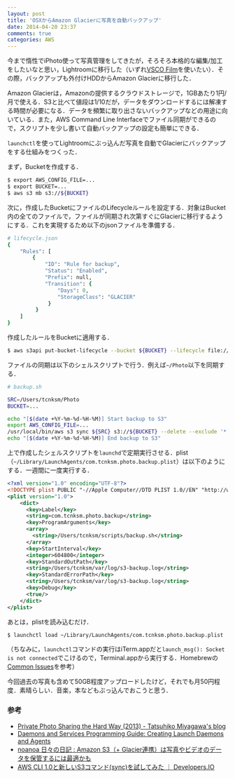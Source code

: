 ```yaml
---
layout: post
title: 'OSXからAmazon Glacierに写真を自動バックアップ'
date: 2014-04-20 23:37
comments: true
categories: AWS
---
```


今まで惰性でiPhoto使って写真管理をしてきたが，そろそろ本格的な編集/加工をしたいなと思い，Lightroomに移行した（いずれ[VSCO Film](http://vsco.co/film)を使いたい）．その際，バックアップも外付けHDDからAmazon Glacierに移行した．

Amazon Glacierは，Amazonの提供するクラウドストレージで，1GBあたり1円/月で使える．S3と比べて値段は1/10だが，データをダウンロードするには解凍する時間が必要になる．データを頻繁に取り出さないバックアップなどの用途に向いている．また，AWS Command Line Interfaceでファイル同期ができるので，スクリプトを少し書いて自動バックアップの設定も簡単にできる．

`launchctl`を使ってLightroomにぶっ込んだ写真を自動でGlacierにバックアップをする仕組みをつくった．

まず，Bucketを作成する．

```bash
$ export AWS_CONFIG_FILE=...
$ export BUCKET=...
$ aws s3 mb s3://${BUCKET}
```

次に，作成したBucketにファイルのLifecycleルールを設定する．対象はBucket内の全てのファイルで，ファイルが同期され次第すぐにGlacierに移行するようにする．これを実現するため以下のjsonファイルを準備する．

```ruby
# lifecycle.json
{
    "Rules": [
        {
            "ID": "Rule for backup",
            "Status": "Enabled",
            "Prefix": null,
            "Transition": {
                "Days": 0,
                "StorageClass": "GLACIER"
             }
         }
    ]
}
```

作成したルールをBucketに適用する．

```bash
$ aws s3api put-bucket-lifecycle --bucket ${BUCKET} --lifecycle file://lifecycle.json
```

ファイルの同期は以下のシェルスクリプトで行う．例えば`~/Photo`以下を同期する．

```bash
# backup.sh

SRC=/Users/tcnksm/Photo
BUCKET=...

echo "[$(date +%Y-%m-%d-%H-%M)] Start backup to S3"
export AWS_CONFIG_FILE=...
/usr/local/bin/aws s3 sync ${SRC} s3://${BUCKET} --delete --exclude '*.DS_Store'
echo "[$(date +%Y-%m-%d-%H-%M)] End backup to S3"
```

上で作成したシェルスクリプトを`launchd`で定期実行させる．plist（`~/Library/LaunchAgents/com.tcnksm.photo.backup.plist`）は以下のようにする．一週間に一度実行する．

```xml
<?xml version="1.0" encoding="UTF-8"?>
<!DOCTYPE plist PUBLIC "-//Apple Computer//DTD PLIST 1.0//EN" "http://www.apple.com/DTDs/PropertyList-1.0.dtd">
<plist version="1.0">
    <dict>      
      <key>Label</key>
      <string>com.tcnksm.photo.backup</string>
      <key>ProgramArguments</key>
      <array>
        <string>/Users/tcnksm/scripts/backup.sh</string>
      </array>
      <key>StartInterval</key>
      <integer>604800</integer>
      <key>StandardOutPath</key>
      <string>/Users/tcnksm/var/log/s3-backup.log</string>
      <key>StandardErrorPath</key>
      <string>/Users/tcnksm/var/log/s3-backup.log</string>
      <key>Debug</key>
      <true/>
    </dict>
</plist>

```

あとは，plistを読み込むだけ．

```bash
$ launchctl load ~/Library/LaunchAgents/com.tcnksm.photo.backup.plist
```

（ちなみに，`launchctl`コマンドの実行はiTerm.appだと`launch_msg(): Socket is not connected`でこけるので，Terminal.appから実行する．Homebrewの[Common Issues](https://github.com/Homebrew/homebrew/wiki/Common-Issues#launchctl-refuses-to-load-launchd-plist-files)を参考）


今回過去の写真も含めて50GB程度アップロードしたけど，それでも月50円程度．素晴らしい．音楽，本などもぶっ込んでおこうと思う．


### 参考

- [Private Photo Sharing the Hard Way (2013) - Tatsuhiko Miyagawa's blog](http://weblog.bulknews.net/post/71259024563/private-photo-sharing-the-hard-way-2013)
- [Daemons and Services Programming Guide: Creating Launch Daemons and Agents](https://developer.apple.com/library/mac/documentation/MacOSX/Conceptual/BPSystemStartup/Chapters/CreatingLaunchdJobs.html)
- [noanoa 日々の日記 : Amazon S3（+ Glacier連携）は写真やビデオのデータを保管するには最適かも](http://blog.livedoor.jp/noanoa07/archives/1904513.html)
- [AWS CLI 1.0と新しいS3コマンド(sync)を試してみた ｜ Developers.IO](http://dev.classmethod.jp/cloud/aws/aws-cli-1-0-s3-commands/)












